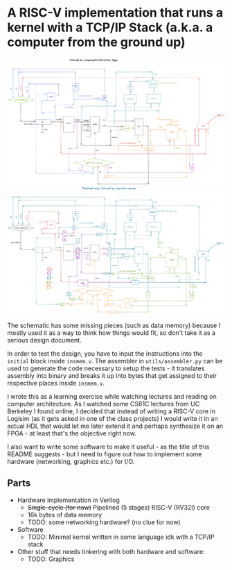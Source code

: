 # A RISC-V implementation that runs a kernel with a TCP/IP Stack (a.k.a. a computer from the ground up)
![schematic colored by function that the hardware serves](./schematic.png)
![schematic colored by pipelined paths](./schematic_pipelined.png)

The schematic has some missing pieces (such as data memory) because I mostly used it as a way to think how things would fit, so don't take it as a serious design document.

In order to test the design, you have to input the instructions into the `initial` block inside `insmem.v`. The assembler in `utils/assembler.py` can be used to generate the code necessary to setup the tests - it translates assembly into binary and breaks it up into bytes that get assigned to their respective places inside `insmem.v`. 

I wrote this as a learning exercise while watching lectures and reading on computer architecture. As I watched some CS61C lectures from UC Berkeley I found online, I decided that instead of writing a RISC-V core in Logisim (as it gets asked in one of the class projects) I would write it in an actual HDL that would let me later extend it and perhaps synthesize it on an FPGA - at least that's the objective right now.

I also want to write some software to make it useful - as the title of this README suggests - but I need to figure out how to implement some hardware (networking, graphics etc.) for I/O.

## Parts

* Hardware implementation in Verilog
	* ~~Single-cycle (for now)~~ Pipelined (5 stages) RISC-V (RV32I) core
	* 16k bytes of data memory
	* TODO: some networking hardware? (no clue for now)
* Software
	* TODO: Minimal kernel written in some language idk with a TCP/IP stack
* Other stuff that needs tinkering with both hardware and software:
	* TODO: Graphics


